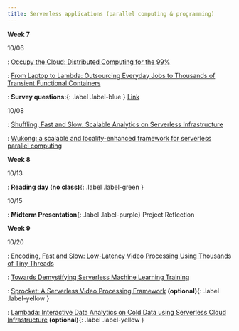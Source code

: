```yaml
---
title: Serverless applications (parallel computing & programming)
---
```



**Week 7**

10/06

: [Occupy the Cloud: Distributed Computing for the 99%](https://arxiv.org/abs/1702.04024)

: [From Laptop to Lambda: Outsourcing Everyday Jobs to Thousands of Transient Functional Containers](https://www.usenix.org/conference/atc19/presentation/fouladi)

: **Survey questions:**{: .label .label-blue } [Link](https://edstem.org/us/courses/84432/discussion/7057209)



10/08

: [Shuffling, Fast and Slow: Scalable Analytics on Serverless Infrastructure](https://www.usenix.org/conference/nsdi19/presentation/pu)

: [Wukong: a scalable and locality-enhanced framework for serverless parallel computing](https://tddg.github.io/assets/pdf/socc20-wukong.pdf)



**Week 8**

10/13

: **Reading day (no class)**{: .label .label-green }


10/15

: **Midterm Presentation**{: .label .label-purple} Project Reflection


**Week 9**

10/20

: [Encoding, Fast and Slow: Low-Latency Video Processing Using Thousands of Tiny Threads](https://www.usenix.org/conference/nsdi17/technical-sessions/presentation/fouladi)

: [Towards Demystifying Serverless Machine Learning Training](https://pages.cs.wisc.edu/~wentaowu/papers/sigmod21-lambda-ml.pdf)


: [Sprocket: A Serverless Video Processing Framework](https://dl.acm.org/doi/10.1145/3267809.3267815)  **(optional)**{: .label .label-yellow }

: [Lambada: Interactive Data Analytics on Cold Data using Serverless Cloud Infrastructure](https://arxiv.org/abs/1912.00937)  **(optional)**{: .label .label-yellow }
